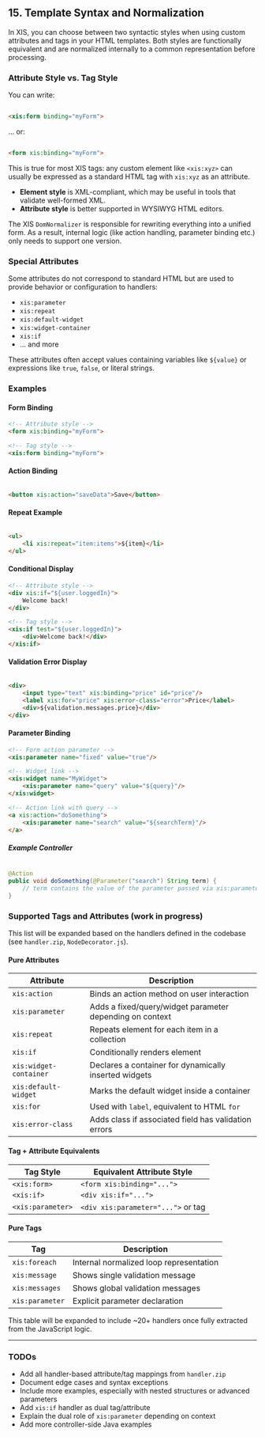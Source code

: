## 15. Template Syntax and Normalization

In XIS, you can choose between two syntactic styles when using custom attributes and tags in your HTML templates. Both
styles are functionally equivalent and are normalized internally to a common representation before processing.

### Attribute Style vs. Tag Style

You can write:

```html

<xis:form binding="myForm">
```

… or:

```html

<form xis:binding="myForm">
```

This is true for most XIS tags: any custom element like `<xis:xyz>` can usually be expressed as a standard HTML tag with
`xis:xyz` as an attribute.

* **Element style** is XML-compliant, which may be useful in tools that validate well-formed XML.
* **Attribute style** is better supported in WYSIWYG HTML editors.

The XIS `DomNormalizer` is responsible for rewriting everything into a unified form. As a result, internal logic (like
action handling, parameter binding etc.) only needs to support one version.

### Special Attributes

Some attributes do not correspond to standard HTML but are used to provide behavior or configuration to handlers:

* `xis:parameter`
* `xis:repeat`
* `xis:default-widget`
* `xis:widget-container`
* `xis:if`
* … and more

These attributes often accept values containing variables like `${value}` or expressions like `true`, `false`, or
literal strings.

### Examples

#### Form Binding

```html
<!-- Attribute style -->
<form xis:binding="myForm">
```

```html
<!-- Tag style -->
<xis:form binding="myForm">
```

#### Action Binding

```html

<button xis:action="saveData">Save</button>
```

#### Repeat Example

```html

<ul>
    <li xis:repeat="item:items">${item}</li>
</ul>
```

#### Conditional Display

```html
<!-- Attribute style -->
<div xis:if="${user.loggedIn}">
    Welcome back!
</div>

<!-- Tag style -->
<xis:if test="${user.loggedIn}">
    <div>Welcome back!</div>
</xis:if>
```

#### Validation Error Display

```html

<div>
    <input type="text" xis:binding="price" id="price"/>
    <label xis:for="price" xis:error-class="error">Price</label>
    <div>${validation.messages.price}</div>
</div>
```

#### Parameter Binding

```html
<!-- Form action parameter -->
<xis:parameter name="fixed" value="true"/>

<!-- Widget link -->
<xis:widget name="MyWidget">
    <xis:parameter name="query" value="${query}"/>
</xis:widget>

<!-- Action link with query -->
<a xis:action="doSomething">
    <xis:parameter name="search" value="${searchTerm}"/>
</a>
```

##### Example Controller

```java

@Action
public void doSomething(@Parameter("search") String term) {
    // term contains the value of the parameter passed via xis:parameter
}
```

### Supported Tags and Attributes (work in progress)

This list will be expanded based on the handlers defined in the codebase (see `handler.zip`, `NodeDecorator.js`).

#### Pure Attributes

| Attribute              | Description                                              |
|------------------------|----------------------------------------------------------|
| `xis:action`           | Binds an action method on user interaction               |
| `xis:parameter`        | Adds a fixed/query/widget parameter depending on context |
| `xis:repeat`           | Repeats element for each item in a collection            |
| `xis:if`               | Conditionally renders element                            |
| `xis:widget-container` | Declares a container for dynamically inserted widgets    |
| `xis:default-widget`   | Marks the default widget inside a container              |
| `xis:for`              | Used with `label`, equivalent to HTML `for`              |
| `xis:error-class`      | Adds class if associated field has validation errors     |

#### Tag + Attribute Equivalents

| Tag Style         | Equivalent Attribute Style         |
|-------------------|------------------------------------|
| `<xis:form>`      | `<form xis:binding="...">`         |
| `<xis:if>`        | `<div xis:if="...">`               |
| `<xis:parameter>` | `<div xis:parameter="...">` or tag |

#### Pure Tags

| Tag             | Description                             |
|-----------------|-----------------------------------------|
| `xis:foreach`   | Internal normalized loop representation |
| `xis:message`   | Shows single validation message         |
| `xis:messages`  | Shows global validation messages        |
| `xis:parameter` | Explicit parameter declaration          |

This table will be expanded to include \~20+ handlers once fully extracted from the JavaScript logic.

---

### TODOs

* Add all handler-based attribute/tag mappings from `handler.zip`
* Document edge cases and syntax exceptions
* Include more examples, especially with nested structures or advanced parameters
* Add `xis:if` handler as dual tag/attribute
* Explain the dual role of `xis:parameter` depending on context
* Add more controller-side Java examples
